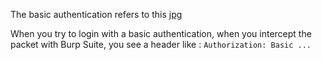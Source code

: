 The basic authentication refers to this [jpg](#https://github.com/sirbrowser/astroworld/blob/master/basic_authentication_bruteforcer/basic_auth.jpg)

When you try to login with a basic authentication, when you intercept the packet with Burp Suite, you see a header like : `Authorization: Basic ...`
